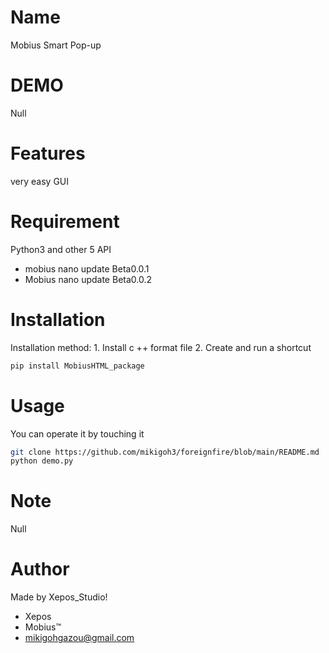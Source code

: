 # Name

Mobius Smart Pop-up


# DEMO

Null

# Features

very easy GUI

# Requirement

Python3
and other 5 API

* mobius nano update Beta0.0.1
* Mobius nano update Beta0.0.2

# Installation

Installation method: 1. Install c ++ format file 2. Create and run a shortcut

```bash
pip install MobiusHTML_package
```

# Usage

You can operate it by touching it

```bash
git clone https://github.com/mikigoh3/foreignfire/blob/main/README.md
python demo.py
```

# Note

Null

# Author

Made by Xepos_Studio!

* Xepos
* Mobius™️
* mikigohgazou@gmail.com
